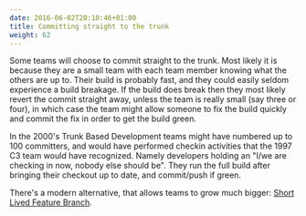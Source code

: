 ```yaml
---
date: 2016-06-02T20:10:46+01:00
title: Committing straight to the trunk
weight: 62
---
```


Some teams will choose to commit straight to the trunk. Most likely it is because they are a small team with each
team member knowing what the others are up to. Their build is probably fast, and they could easily seldom experience
a build breakage. If the build does break then they most likely revert the commit straight away, unless the team is 
really small (say three or four), in which case the team might allow someone to fix the build quickly and commit the 
fix in order to get the build green.

In the 2000's Trunk Based Development teams might have numbered up to 100 committers, and would have performed 
checkin activities that the 1997 C3 team would have recognized. Namely developers holding an "I/we are checking in 
now, nobody else should be". They run the full build after bringing their checkout up to date, and commit/push if 
green.

There's a modern alternative, that allows teams to grow much bigger:
[Short Lived Feature Branch](/short-lived-feature-branches/).